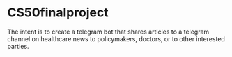 # CS50finalproject

The intent is to create a telegram bot that shares articles to a telegram channel on healthcare news to policymakers, doctors, or to other interested parties.
